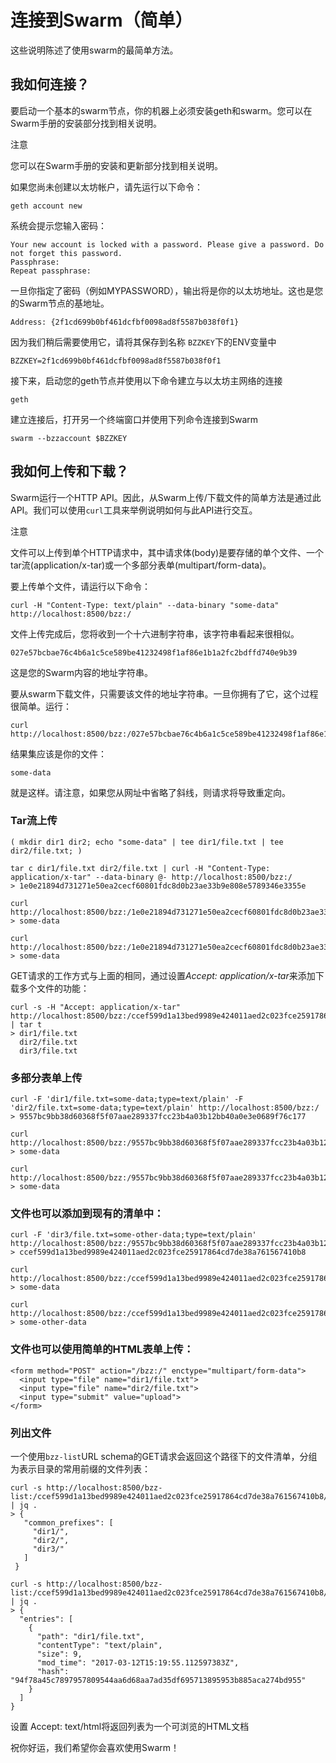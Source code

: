 # 连接到Swarm（简单）

这些说明陈述了使用swarm的最简单方法。

## 我如何连接？

要启动一个基本的swarm节点，你的机器上必须安装geth和swarm。您可以在Swarm手册的安装部分找到相关说明。

注意

您可以在Swarm手册的安装和更新部分找到相关说明。

如果您尚未创建以太坊帐户，请先运行以下命令：

```
geth account new
```

系统会提示您输入密码：

```
Your new account is locked with a password. Please give a password. Do not forget this password.
Passphrase:
Repeat passphrase:
```

一旦你指定了密码（例如MYPASSWORD），输出将是你的以太坊地址。这也是您的Swarm节点的基地址。

```
Address: {2f1cd699b0bf461dcfbf0098ad8f5587b038f0f1}
```

因为我们稍后需要使用它，请将其保存到名称 `BZZKEY`下的ENV变量中

```
BZZKEY=2f1cd699b0bf461dcfbf0098ad8f5587b038f0f1
```

接下来，启动您的geth节点并使用以下命令建立与以太坊主网络的连接

```
geth
```

建立连接后，打开另一个终端窗口并使用下列命令连接到Swarm

```
swarm --bzzaccount $BZZKEY
```

## 我如何上传和下载？

Swarm运行一个HTTP API。因此，从Swarm上传/下载文件的简单方法是通过此API。我们可以使用`curl`工具来举例说明如何与此API进行交互。

注意

文件可以上传到单个HTTP请求中，其中请求体(body)是要存储的单个文件、一个tar流(application/x-tar)或一个多部分表单(multipart/form-data)。

要上传单个文件，请运行以下命令：

```
curl -H "Content-Type: text/plain" --data-binary "some-data" http://localhost:8500/bzz:/
```

文件上传完成后，您将收到一个十六进制字符串，该字符串看起来很相似。

```
027e57bcbae76c4b6a1c5ce589be41232498f1af86e1b1a2fc2bdffd740e9b39
```

这是您的Swarm内容的地址字符串。

要从swarm下载文件，只需要该文件的地址字符串。一旦你拥有了它，这个过程很简单。运行：

```
curl http://localhost:8500/bzz:/027e57bcbae76c4b6a1c5ce589be41232498f1af86e1b1a2fc2bdffd740e9b39/
```

结果集应该是你的文件：

```
some-data
```

就是这样。请注意，如果您从网址中省略了斜线，则请求将导致重定向。

### Tar流上传

```
( mkdir dir1 dir2; echo "some-data" | tee dir1/file.txt | tee dir2/file.txt; )

tar c dir1/file.txt dir2/file.txt | curl -H "Content-Type: application/x-tar" --data-binary @- http://localhost:8500/bzz:/
> 1e0e21894d731271e50ea2cecf60801fdc8d0b23ae33b9e808e5789346e3355e

curl http://localhost:8500/bzz:/1e0e21894d731271e50ea2cecf60801fdc8d0b23ae33b9e808e5789346e3355e/dir1/file.txt
> some-data

curl http://localhost:8500/bzz:/1e0e21894d731271e50ea2cecf60801fdc8d0b23ae33b9e808e5789346e3355e/dir2/file.txt
> some-data
```

GET请求的工作方式与上面的相同，通过设置*Accept: application/x-tar*来添加下载多个文件的功能：

```
curl -s -H "Accept: application/x-tar" http://localhost:8500/bzz:/ccef599d1a13bed9989e424011aed2c023fce25917864cd7de38a761567410b8/ | tar t
> dir1/file.txt
  dir2/file.txt
  dir3/file.txt
```

### 多部分表单上传

```
curl -F 'dir1/file.txt=some-data;type=text/plain' -F 'dir2/file.txt=some-data;type=text/plain' http://localhost:8500/bzz:/
> 9557bc9bb38d60368f5f07aae289337fcc23b4a03b12bb40a0e3e0689f76c177

curl http://localhost:8500/bzz:/9557bc9bb38d60368f5f07aae289337fcc23b4a03b12bb40a0e3e0689f76c177/dir1/file.txt
> some-data

curl http://localhost:8500/bzz:/9557bc9bb38d60368f5f07aae289337fcc23b4a03b12bb40a0e3e0689f76c177/dir2/file.txt
> some-data
```

### 文件也可以添加到现有的清单中：

```
curl -F 'dir3/file.txt=some-other-data;type=text/plain' http://localhost:8500/bzz:/9557bc9bb38d60368f5f07aae289337fcc23b4a03b12bb40a0e3e0689f76c177
> ccef599d1a13bed9989e424011aed2c023fce25917864cd7de38a761567410b8

curl http://localhost:8500/bzz:/ccef599d1a13bed9989e424011aed2c023fce25917864cd7de38a761567410b8/dir1/file.txt
> some-data

curl http://localhost:8500/bzz:/ccef599d1a13bed9989e424011aed2c023fce25917864cd7de38a761567410b8/dir3/file.txt
> some-other-data
```

### 文件也可以使用简单的HTML表单上传：

```
<form method="POST" action="/bzz:/" enctype="multipart/form-data">
  <input type="file" name="dir1/file.txt">
  <input type="file" name="dir2/file.txt">
  <input type="submit" value="upload">
</form>
```

### 列出文件

一个使用`bzz-list`URL schema的GET请求会返回这个路径下的文件清单，分组为表示目录的常用前缀的文件列表：

```
curl -s http://localhost:8500/bzz-list:/ccef599d1a13bed9989e424011aed2c023fce25917864cd7de38a761567410b8/ | jq .
> {
   "common_prefixes": [
     "dir1/",
     "dir2/",
     "dir3/"
   ]
 }
```

```
curl -s http://localhost:8500/bzz-list:/ccef599d1a13bed9989e424011aed2c023fce25917864cd7de38a761567410b8/dir1/ | jq .
> {
  "entries": [
    {
      "path": "dir1/file.txt",
      "contentType": "text/plain",
      "size": 9,
      "mod_time": "2017-03-12T15:19:55.112597383Z",
      "hash": "94f78a45c7897957809544aa6d68aa7ad35df695713895953b885aca274bd955"
    }
  ]
}
```

设置 Accept: text/html将返回列表为一个可浏览的HTML文档

祝你好运，我们希望你会喜欢使用Swarm！
